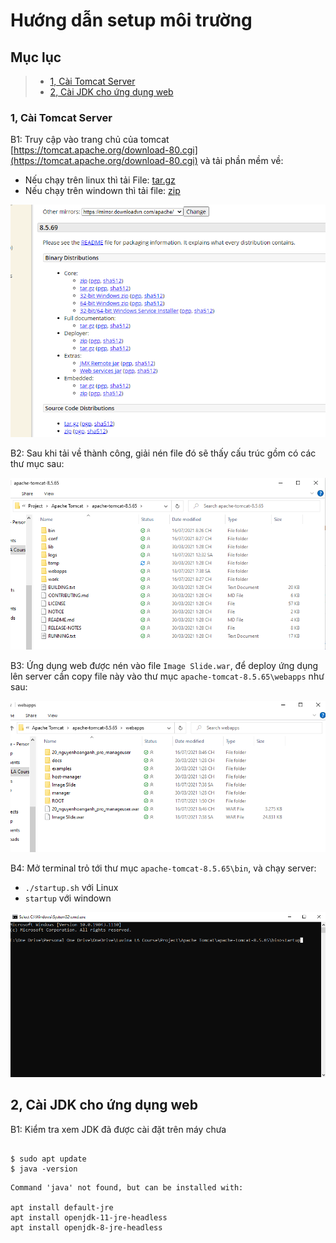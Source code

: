 # Hướng dẫn setup môi trường

## Mục lục

> - [1, Cài Tomcat Server](#1-cài-tomcat-server)
> - [2, Cài JDK cho ứng dụng web](#2-cài-jdk-cho-ứng-dụng-web)


### **1, Cài Tomcat Server**

B1: Truy cập vào trang chủ của tomcat [https://tomcat.apache.org/download-80.cgi](https://tomcat.apache.org/download-80.cgi) và tải phần mềm về:

- Nếu chạy trên linux thì tải File: [tar.gz](https://tomcat.apache.org/download-80.cgi)<br>
- Nếu chạy trên windown thì tải file: [zip](https://tomcat.apache.org/download-80.cgi)

![Trang chủ tomcat](images/Apache%20Tomcat%20Download.png)

B2: Sau khi tải về thành công, giải nén file đó sẽ thấy cấu trúc gồm có các thư mục sau:

![Giải nén Apache Tomcat](images/Unzip%20Apache%20Tomcat.png)

B3: Ứng dụng web được nén vào file `Image Slide.war`, để deploy ứng dụng lên server cần copy file này vào thư mục `apache-tomcat-8.5.65\webapps` như sau:

![Deploy Web Application](images/Deploy%20Web%20Application.png)

B4: Mở terminal trỏ tới thư mục `apache-tomcat-8.5.65\bin`, và chạy server:
- `./startup.sh` với Linux
- `startup` với windown

![Start Tomcat Server](images/Start%20Tomcat%20Server.png)

## 2, Cài JDK cho ứng dụng web

B1: Kiểm tra xem JDK đã được cài đặt trên máy chưa

```Shell input

$ sudo apt update
$ java -version
```
```Shell ouput
Command 'java' not found, but can be installed with:

apt install default-jre
apt install openjdk-11-jre-headless
apt install openjdk-8-jre-headless
```

